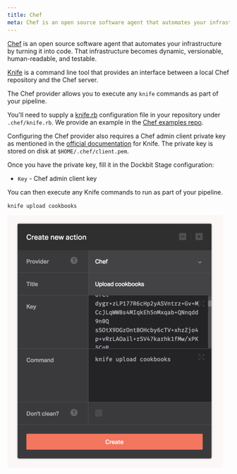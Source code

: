 ```yaml
---
title: Chef
meta: Chef is an open source software agent that automates your infrastructure by turning it into code.
---
```


[Chef](https://www.chef.io/chef/) is an open source software agent that automates your infrastructure by turning it into code. That infrastructure becomes dynamic, versionable, human-readable, and testable.

[Knife](https://docs.chef.io/knife.html) is a command line tool that provides an interface between a local Chef repository and the Chef server.

The Chef provider allows you to execute any `knife` commands as part of your pipeline.

You'll need to supply a [knife.rb](https://docs.chef.io/config_rb_knife.html) configuration file in your repository under `.chef/knife.rb`. We provide an example in the [Chef examples repo](https://github.com/DockbitExamples/chef/blob/master/.chef/knife.rb).

Configuring the Chef provider also requires a Chef admin client private key as mentioned in the [official documentation](https://docs.chef.io/knife_configure.html) for Knife. The private key is stored on disk at `$HOME/.chef/client.pem`.

Once you have the private key, fill it in the Dockbit Stage configuration:

* ```Key``` - Chef admin client key

You can then execute any Knife commands to run as part of your pipeline.

```
knife upload cookbooks
```

![Chef](../images/integrations/chef.png)
